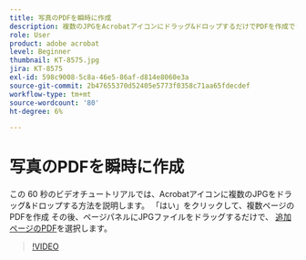 ```yaml
---
title: 写真のPDFを瞬時に作成
description: 複数のJPGをAcrobatアイコンにドラッグ&ドロップするだけでPDFを作成できます
role: User
product: adobe acrobat
level: Beginner
thumbnail: KT-8575.jpg
jira: KT-8575
exl-id: 598c9008-5c8a-46e5-86af-d814e8060e3a
source-git-commit: 2b47655370d52405e5773f0358c71aa65fdecdef
workflow-type: tm+mt
source-wordcount: '80'
ht-degree: 6%

---
```


# 写真のPDFを瞬時に作成

この 60 秒のビデオチュートリアルでは、Acrobatアイコンに複数のJPGをドラッグ&amp;ドロップする方法を説明します。 「はい」をクリックして、複数ページのPDFを作成 その後、ページパネルにJPGファイルをドラッグするだけで、 [追加ページのPDF](https://www.adobe.com/jp/acrobat/online/add-pages-to-pdf.html)を選択します。

>[!VIDEO](https://video.tv.adobe.com/v/336365?quality=12&learn=on&hidetitle=true)
